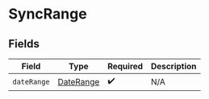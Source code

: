 # SyncRange


## Fields

| Field                                             | Type                                              | Required                                          | Description                                       |
| ------------------------------------------------- | ------------------------------------------------- | ------------------------------------------------- | ------------------------------------------------- |
| `dateRange`                                       | [DateRange](../../models/components/DateRange.md) | :heavy_check_mark:                                | N/A                                               |